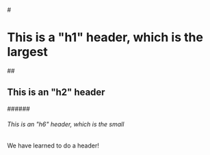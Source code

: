 #<h1> This is a "h1" header, which is the largest </h1>
##<h2> This is an "h2" header </h2>
######<h6> This is an "h6" header, which is the small</h6>

We have learned to do a header!
